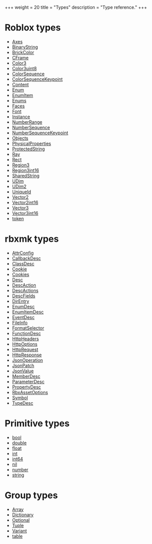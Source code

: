+++
weight = 20
title = "Types"
description = "Type reference."
+++

<div class="flexzone">
<!-- REGION:types -->
<div>

# Roblox types
- [Axes](/api/types/Axes)
- [BinaryString](/api/types/BinaryString)
- [BrickColor](/api/types/BrickColor)
- [CFrame](/api/types/CFrame)
- [Color3](/api/types/Color3)
- [Color3uint8](/api/types/Color3uint8)
- [ColorSequence](/api/types/ColorSequence)
- [ColorSequenceKeypoint](/api/types/ColorSequenceKeypoint)
- [Content](/api/types/Content)
- [Enum](/api/types/Enum)
- [EnumItem](/api/types/EnumItem)
- [Enums](/api/types/Enums)
- [Faces](/api/types/Faces)
- [Font](/api/types/Font)
- [Instance](/api/types/Instance)
- [NumberRange](/api/types/NumberRange)
- [NumberSequence](/api/types/NumberSequence)
- [NumberSequenceKeypoint](/api/types/NumberSequenceKeypoint)
- [Objects](/api/types/Objects)
- [PhysicalProperties](/api/types/PhysicalProperties)
- [ProtectedString](/api/types/ProtectedString)
- [Ray](/api/types/Ray)
- [Rect](/api/types/Rect)
- [Region3](/api/types/Region3)
- [Region3int16](/api/types/Region3int16)
- [SharedString](/api/types/SharedString)
- [UDim](/api/types/UDim)
- [UDim2](/api/types/UDim2)
- [UniqueId](/api/types/UniqueId)
- [Vector2](/api/types/Vector2)
- [Vector2int16](/api/types/Vector2int16)
- [Vector3](/api/types/Vector3)
- [Vector3int16](/api/types/Vector3int16)
- [token](/api/types/token)

</div>
<div>

# rbxmk types
- [AttrConfig](/api/types/AttrConfig)
- [CallbackDesc](/api/types/CallbackDesc)
- [ClassDesc](/api/types/ClassDesc)
- [Cookie](/api/types/Cookie)
- [Cookies](/api/types/Cookies)
- [Desc](/api/types/Desc)
- [DescAction](/api/types/DescAction)
- [DescActions](/api/types/DescActions)
- [DescFields](/api/types/DescFields)
- [DirEntry](/api/types/DirEntry)
- [EnumDesc](/api/types/EnumDesc)
- [EnumItemDesc](/api/types/EnumItemDesc)
- [EventDesc](/api/types/EventDesc)
- [FileInfo](/api/types/FileInfo)
- [FormatSelector](/api/types/FormatSelector)
- [FunctionDesc](/api/types/FunctionDesc)
- [HttpHeaders](/api/types/HttpHeaders)
- [HttpOptions](/api/types/HttpOptions)
- [HttpRequest](/api/types/HttpRequest)
- [HttpResponse](/api/types/HttpResponse)
- [JsonOperation](/api/types/JsonOperation)
- [JsonPatch](/api/types/JsonPatch)
- [JsonValue](/api/types/JsonValue)
- [MemberDesc](/api/types/MemberDesc)
- [ParameterDesc](/api/types/ParameterDesc)
- [PropertyDesc](/api/types/PropertyDesc)
- [RbxAssetOptions](/api/types/RbxAssetOptions)
- [Symbol](/api/types/Symbol)
- [TypeDesc](/api/types/TypeDesc)

</div>
<div>

# Primitive types
- [bool](/api/types/bool)
- [double](/api/types/double)
- [float](/api/types/float)
- [int](/api/types/int)
- [int64](/api/types/int64)
- [nil](/api/types/nil)
- [number](/api/types/number)
- [string](/api/types/string)

</div>
<div>

# Group types
- [Array](/api/types/Array)
- [Dictionary](/api/types/Dictionary)
- [Optional](/api/types/Optional)
- [Tuple](/api/types/Tuple)
- [Variant](/api/types/Variant)
- [table](/api/types/table)

</div>
<!-- /REGION:types -->
</div>
